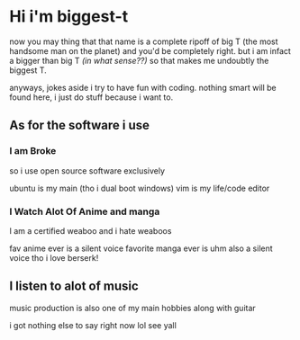 # Hi i'm  biggest-t

now you may thing that that name is a complete ripoff of big T (the most handsome man on the planet) and you'd be completely  right.  but i am infact a bigger than big T *(in  what sense??)* so that makes me undoubtly the biggest T.

anyways, jokes aside i try to have fun with coding.  nothing smart will be found here, i just do stuff because i want to.
  
## As for the software i use
### I am Broke

so i use open source software exclusively

ubuntu is my main (tho i dual boot windows)
vim is my life/code editor

### I Watch Alot Of Anime and manga

I am a certified weaboo and i hate weaboos

fav anime ever is a silent voice
favorite manga ever is uhm also a silent voice
   tho i love berserk! 
   
## I listen to alot of music
music production is also one of my main hobbies along with guitar

i got nothing else to say right now lol see yall

